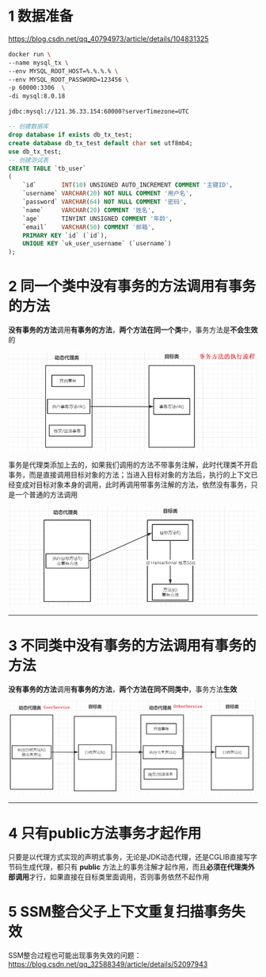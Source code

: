 # 1 数据准备

 https://blog.csdn.net/qq_40794973/article/details/104831325 

```bash
docker run \
--name mysql_tx \
--env MYSQL_ROOT_HOST=%.%.%.% \
--env MYSQL_ROOT_PASSWORD=123456 \
-p 60000:3306  \
-di mysql:8.0.18
```

```
jdbc:mysql://121.36.33.154:60000?serverTimezone=UTC
```

```sql
-- 创建数据库
drop database if exists db_tx_test;
create database db_tx_test default char set utf8mb4;
use db_tx_test;
-- 创建测试表
CREATE TABLE `tb_user`
(
    `id`       INT(10) UNSIGNED AUTO_INCREMENT COMMENT '主键ID',
    `username` VARCHAR(20) NOT NULL COMMENT '用户名',
    `password` VARCHAR(64) NOT NULL COMMENT '密码',
    `name`     VARCHAR(20) COMMENT '姓名',
    `age`      TINYINT UNSIGNED COMMENT '年龄',
    `email`    VARCHAR(50) COMMENT '邮箱',
    PRIMARY KEY `id` (`id`),
    UNIQUE KEY `uk_user_username` (`username`)
);
```





# 2 同一个类中没有事务的方法调用有事务的方法

**没有事务的方法**调用**有事务的方法**，**两个方法在同一个类**中，事务方法是**不会生效**的

![1](./img/1.png)

事务是代理类添加上去的，如果我们调用的方法不带事务注解，此时代理类不开启事务，而是直接调用目标对象的方法；当进入目标对象的方法后，执行的上下文已经变成对目标对象本身的调用，此时再调用带事务注解的方法，依然没有事务，只是一个普通的方法调用

![1](./img/2.png)

------

# 3 不同类中没有事务的方法调用有事务的方法

**没有事务的方法**调用**有事务的方法**，**两个方法在同不同类中**，事务方法**生效**

![1](./img/3.png)

------

# 4 只有public方法事务才起作用

只要是以代理方式实现的声明式事务，无论是JDK动态代理，还是CGLIB直接写字节码生成代理，都只有 **public** 方法上的事务注解才起作用，而且**必须在代理类外部调用**才行，如果直接在目标类里面调用，否则事务依然不起作用

# 5 SSM整合父子上下文重复扫描事务失效

SSM整合过程也可能出现事务失效的问题：https://blog.csdn.net/qq_32588349/article/details/52097943 

